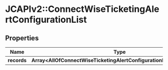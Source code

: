 # JCAPIv2::ConnectWiseTicketingAlertConfigurationList

## Properties
Name | Type | Description | Notes
------------ | ------------- | ------------- | -------------
**records** | **Array&lt;AllOfConnectWiseTicketingAlertConfigurationListRecordsItems&gt;** |  | 

